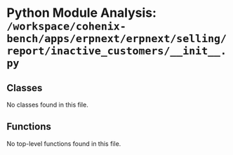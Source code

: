 # Python Module Analysis: `/workspace/cohenix-bench/apps/erpnext/erpnext/selling/report/inactive_customers/__init__.py`

## Classes

No classes found in this file.


## Functions

No top-level functions found in this file.
